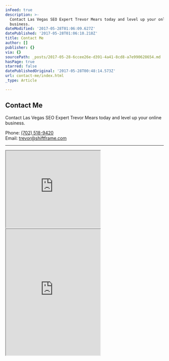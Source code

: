 ```yaml
---
inFeed: true
description: >-
  Contact Las Vegas SEO Expert Trevor Mears today and level up your online
  business.
dateModified: '2017-05-28T01:06:09.627Z'
datePublished: '2017-05-28T01:06:10.218Z'
title: Contact Me
author: []
publisher: {}
via: {}
sourcePath: _posts/2017-05-28-6ccee26e-d391-4a41-8cd8-a7e990628654.md
hasPage: true
starred: false
datePublishedOriginal: '2017-05-28T00:48:14.573Z'
url: contact-me/index.html
_type: Article

---
```

## Contact Me

Contact Las Vegas SEO Expert Trevor Mears today and level up your online business.

Phone: [(702) 518-9420][0]  
Email: [trevor@shiftframe.com][1]

---

<iframe src="https://the-grid.github.io/ed-userhtml/?g=eJyFUsFOwzAMve8rrF3SVSLlvK07wDixISR2QxxM4q6ZmqRq0kGF-HeSdWIdm4QPkeX4PdvPnjvRqNqD72rKx54-fbbDPfbR8WI0gmBZmsKmVA4cCa-sgeBaU3VgiCTJ4AuCmhqocUugCtBoWqxCgrB1p8wW0jQ7MIW_JJayBayx9Uq8LB9XFiNJngNrjaRCGZJsAl8HQLQ9NpfZ4JuWZmc5JaGEgeUgrWg1Gc-35B8qiq676za4fUJNCYsANnm9fTvnOUpyjUc0hJ6OVAnrM9nkhO8jPM44wLM_wrILgGvEsCArva-nWaYPY3NXqsIXTWiaC6szTVJhtnPH75vCNprv3CVrWJL91SSHojWH_SVDdaP9qhsQUeBkMNH3yY16caxrMvK-VJVM-jKT2ZVVLa1GZf4bhV2DrjBcTOz3vEnm2netvA_3tCbnwqmxKYyfK0JH8IHKc87Hp7ZH_TvP-iYXox_OCtwI" height="244" style=""></iframe>

<iframe src="https://the-grid.github.io/ed-userhtml/?g=eJzNV0tv4zYQvu-vILTYS1H5lXW2tez0EPTQQxcFeioWQUCLlEWEErUkFeeB_e8dkpIsS5QjZ3OIgDjSvGf4DTlcK_3IKdKPBd0Emj7oaaxUgFQsCkquPiB4JhkuNYsTIbPbvcRFQSV6Rhl-CPeM6HSFLmez4iECityxfIXm8IVARUToR9dAyPKcSvOGnvvMQigdqjKOqVI-fo4zCq4TketwT9ku1Su0FZxEjqTYEwX3kyXN6mjCrdBaZCt0YSLsWyRUxZIVmonc5mR1tChWaHFIqTEyn_mtUCmFPOgfi8eCC7lCkhKfagap4h0dUK50d5LS3KctxR40CVMFx49QCy7iu17Ui4GoOd5SXpezrt3c1K5r0FPwjo-l3wXEd_RJv5cMCtEPY4UTbWFVZfyRXixM6XJNc_AZoF-CVlgs5yynPocp5cWhpN48XKazye_jUWLXN1M7j8n26vbg07ekKKex3oqHXztdUZT6mGR6EUuKwWfVZvPZ7FOECkwIy3cmA8C5-41gUSShEMccWk8Jzgj6eH19DXQc3-2kKHMCNU2SxEg-hCrFROzBBEjXf4YLhVVU19ZCiQkr1Qp9NrlYPfZkXVd8IPlyjFMa3wFvJwsH0NMiRzCsQZaDFOYvWa_ffS5M8OJECA3_TP8Hu-bFZ3lbApjysN4q-6zJVuew8yS45J1FLwC3W1j0O692w20baPXMklzGX-LosOZhzUnsE1XrVlOJfaJXZPCqqNvd4zo4dE3UacJZdLQUcLpEphlCzNkOjpcYdgQqo3sqwQPmNTljhHAaxaVUJrlCMCvWKgbLIBKztLB19PtFS5yrAjou19E-ZZqG8BVbeZNV1PTdJajMTXu3902zcdiM0irq-eTit-Vl1OkkIwaJbe-YDksFDLcfVEGFmXjykpWH2qf8JBK_weLgLafk5qcxeTAFaz4MR-THIxJQeKYfzRb3ZQlbbLWkuTAY4GLvP0lPx9kpxTPynSbrqZ2Grj6sCbtHjGyC_uhzaw4lHGtD05Lewz-KJYxMMcdK-TQCN0at7dRj5qJYZAWnGgauBHNFAyQFNx_AD1BGdSrAs5mFAgSOYDTZBKnWxWo6dcYnKmWJTiRMQxOwNTWKU1VuM6b_MO9_kc0i6IY_FDbBGodOLjTMTTAg6bKwmZjq9NJ1p-RIv7dO-Go9BVsvWq5O9LG2a_GR1puRFFJsZM3T-hhQNZhrMNWlz_vFtYxNMO968uFtILnk1kzBAfJEY066zgTR_k4Y5SSctxayce_OwE4AlvhSGEA_UrKTzEtK_dCtr-DqK7DXU_vhidLa7kY5yqH5bWt9c4ybAN1jXgLLF5O1HLSuRgGaeqKCYyIf6gaYGeEuZfaUTdDsN3azNuA0mscGK8C-Fhs0w4yPgYYV7GNj8TbYqMI4CxqVziAy_jT8t4RG5bCHDEs_AxiVnXeOjCIF0-M2DQ8uLt4GF1UQZ-Gi0hnExT-G_5a4qBz2cGHpZ20Y7x8Vj6KUzWn56hPl89ug4ziYs0ByrDqIlf9ADP3txIYh01y8z0HNcQQ98LTZN74Ia6dmmev3940dN2-OQU1n9O7hZ-nDj1Oqeqn21aurY9z0BsOTa_WytRM9XsUFlx3UuvA0KjBd_WutrKdO0lvzE6TuqlQ7mKtDCndcmvvGGTv19-swUAFGmoAXQWuPGudMUl3KfLQzJ34o6tn-zM9XN62N8-hmvsrfwG0Goljbi5P5b0r-P2IG9oU" height="400" style=""></iframe>



[0]: http://tel:7025189420/
[1]: http://trevor@shiftframe.com/